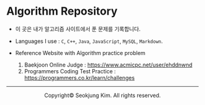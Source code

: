 # Algorithm Repository

- 이 곳은 내가 알고리즘 사이트에서 푼 문제를 기록합니다.

- Languages I use : `C`, `C++`, `Java`, `JavaScript`, `MySQL`, `Markdown`.

- Reference Website with Algorithm practice problem
  1. Baekjoon Online Judge : https://www.acmicpc.net/user/ehddnwnd
  2. Programmers Coding Test Practice : https://programmers.co.kr/learn/challenges
  
***
<p align="center">Copyright&copy; Seokjung Kim. All rights reserved.</p>
